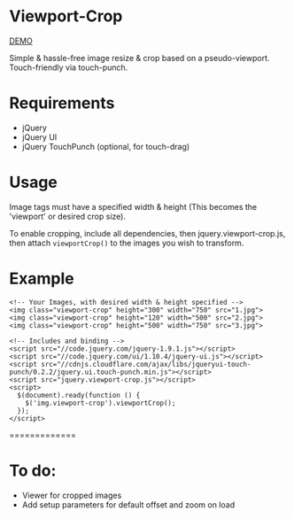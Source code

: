 Viewport-Crop
=============

<a href="http://jsbin.com/xigebiqeyi/16/edit?output" target="_new">DEMO</a>

Simple &amp; hassle-free image resize &amp; crop based on a pseudo-viewport. Touch-friendly via touch-punch.

Requirements
=============
 - jQuery
 - jQuery UI
 - jQuery TouchPunch (optional, for touch-drag)

Usage
=============

Image tags must have a specified width & height (This becomes the 'viewport' or desired crop size).

To enable cropping, include all dependencies, then jquery.viewport-crop.js, then attach `viewportCrop()` to the images you wish to transform.

Example
=============

	<!-- Your Images, with desired width & height specified -->
	<img class="viewport-crop" height="300" width="750" src="1.jpg">
	<img class="viewport-crop" height="120" width="500" src="2.jpg">
	<img class="viewport-crop" height="500" width="750" src="3.jpg">
	
	<!-- Includes and binding -->
	<script src="//code.jquery.com/jquery-1.9.1.js"></script>
	<script src="//code.jquery.com/ui/1.10.4/jquery-ui.js"></script>
	<script src="//cdnjs.cloudflare.com/ajax/libs/jqueryui-touch-punch/0.2.2/jquery.ui.touch-punch.min.js"></script>
	<script src="jquery.viewport-crop.js"></script>
	<script>
	  $(document).ready(function () {
	    $('img.viewport-crop').viewportCrop();
	  });
	</script>

=============

To do:
=============

- Viewer for cropped images
- Add setup parameters for default offset and zoom on load
